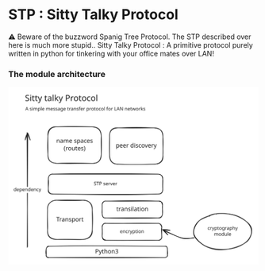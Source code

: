 # STP : Sitty Talky Protocol
⚠️ Beware of the buzzword Spanig Tree Protocol. The STP described over here is much more stupid..
Sitty Talky Protocol : A primitive protocol purely written in python for tinkering with your office mates over LAN!


### The module architecture

<img src="./.assets/stp.excalidraw.svg">
